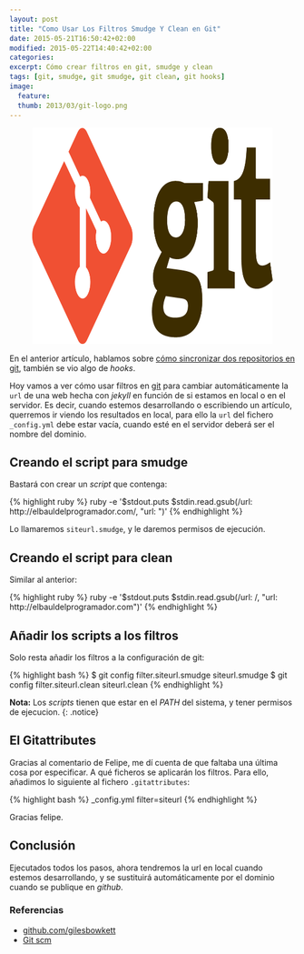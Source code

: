```yaml
---
layout: post
title: "Como Usar Los Filtros Smudge Y Clean en Git"
date: 2015-05-21T16:50:42+02:00
modified: 2015-05-22T14:40:42+02:00
categories:
excerpt: Cómo crear filtros en git, smudge y clean
tags: [git, smudge, git smudge, git clean, git hooks]
image:
  feature:
  thumb: 2013/03/git-logo.png
---
```


<figure>
  <img src="/images/2013/03/git-logo.png" title="Sincronización de proyectos en git con hooks (ganchos)" alt="Sincronización de proyectos en git con hooks (ganchos)" width="910" height="380"/>
</figure>

En el anterior artículo, hablamos sobre [cómo sincronizar dos repositorios en git](/sincronizacin-de-proyectos-en-git-con-hooks-ganchos/), también se vio algo de _hooks_.

Hoy vamos a ver cómo usar filtros en [git](/mini-tutorial-y-chuleta-de-comandos-git/) para cambiar automáticamente la `url` de una web hecha con _jekyll_ en función de si estamos en local o en el servidor. Es decir, cuando estemos desarrollando o escribiendo un artículo, querremos ir viendo los resultados en local, para ello la `url` del fichero `_config.yml` debe estar vacía, cuando esté en el servidor deberá ser el nombre del dominio.

## Creando el script para smudge

Bastará con crear un _script_ que contenga:

{% highlight ruby %}
ruby -e '$stdout.puts $stdin.read.gsub(/url: http:\/\/elbauldelprogramador\.com/, "url: ")'
{% endhighlight %}

Lo llamaremos `siteurl.smudge`, y le daremos permisos de ejecución.

## Creando el script para clean

Similar al anterior:

{% highlight ruby %}
ruby -e '$stdout.puts $stdin.read.gsub(/url: /, "url: http:\/\/elbauldelprogramador\.com")'
{% endhighlight %}

## Añadir los scripts a los filtros

Solo resta añadir los filtros a la configuración de git:

{% highlight bash %}
$ git config filter.siteurl.smudge siteurl.smudge
$ git config filter.siteurl.clean siteurl.clean
{% endhighlight %}

**Nota:** Los _scripts_ tienen que estar en el _PATH_ del sistema, y tener permisos de ejecucion.
{: .notice}

## El Gitattributes

Gracias al comentario de Felipe, me dí cuenta de que faltaba una última cosa por especificar. A qué ficheros se aplicarán los filtros. Para ello, añadimos lo siguiente al fichero `.gitattributes`:

{% highlight bash %}
_config.yml filter=siteurl
{% endhighlight %}

Gracias felipe.

## Conclusión

Ejecutados todos los pasos, ahora tendremos la url en local cuando estemos desarrollando, y se sustituirá automáticamente por el dominio cuando se publique en _github_.

### Referencias

* [github.com/gilesbowkett](https://github.com/gilesbowkett/git-smudge-and-clean "Git smudge and Clean")
* [Git scm](http://git-scm.com/book/en/v2/Customizing-Git-Git-Attributes "Git SCM")

